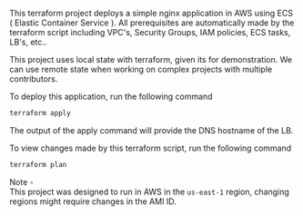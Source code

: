 This terraform project deploys a simple nginx application in AWS using ECS ( Elastic Container Service ). All prerequisites are automatically made by the terraform script including VPC's, Security Groups, IAM policies, ECS tasks, LB's, etc..  

This project uses local state with terraform, given its for demonstration. We can use remote state when working on complex projects with multiple contributors.  

To deploy this application, run the following command

```bash
terraform apply
```
The output of the apply command will provide the DNS hostname of the LB.  
  
To view changes made by this terraform script, run the following command

```bash
terraform plan
```


Note -  
This project was designed to run in AWS in the `us-east-1` region, changing regions might require changes in the AMI ID.

